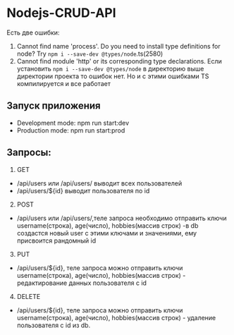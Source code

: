 # Nodejs-CRUD-API
Есть две ошибки:
1. Cannot find name 'process'. Do you need to install type definitions for node? Try `npm i --save-dev @types/node`.ts(2580)
2. Cannot find module 'http' or its corresponding type declarations.
Если установить  `npm i --save-dev @types/node` в директорию выше директории проекта то ошибок нет. Но и с этими ошибками TS компилируется и все работает
## Запуск приложения
- Development mode: npm run start:dev 
- Production mode: npm run start:prod 

## Запросы:
1. GET 
- /api/users или /api/users/ выводит всех пользователей
- /api/users/${id} выводит пользователя по id

2. POST
- /api/users или /api/users/,теле запроса необходимо отправить ключи username(строка), age(число), hobbies(массив строк) -в db создастся новый user c этими  ключами и значениями, ему присвоится рандомный id  

3. PUT
- /api/users/${id}, теле запроса можно отправить ключи username(строка), age(число), hobbies(массив строк) - редактирование данных пользователя с id

4. DELETE
- /api/users/${id}, теле запроса можно отправить ключи username(строка), age(число), hobbies(массив строк) - удаление пользователя с id из db.